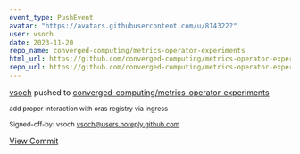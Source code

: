 ```yaml
---
event_type: PushEvent
avatar: "https://avatars.githubusercontent.com/u/814322?"
user: vsoch
date: 2023-11-20
repo_name: converged-computing/metrics-operator-experiments
html_url: https://github.com/converged-computing/metrics-operator-experiments/commit/d7de746cae4745c9ec769ae070a29f8305e0f479
repo_url: https://github.com/converged-computing/metrics-operator-experiments
---
```


<a href='https://github.com/vsoch' target='_blank'>vsoch</a> pushed to <a href='https://github.com/converged-computing/metrics-operator-experiments' target='_blank'>converged-computing/metrics-operator-experiments</a>

<small>add proper interaction with oras registry via ingress

Signed-off-by: vsoch <vsoch@users.noreply.github.com></small>

<a href='https://github.com/converged-computing/metrics-operator-experiments/commit/d7de746cae4745c9ec769ae070a29f8305e0f479' target='_blank'>View Commit</a>